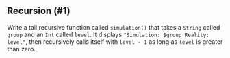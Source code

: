## Recursion (#1)

Write a tail recursive function called `simulation()` that takes a `String`
called `group` and an `Int` called `level`. It displays `"Simulation: $group
Reality: level"`, then recursively calls itself with `level - 1` as long as
`level` is greater than zero.
